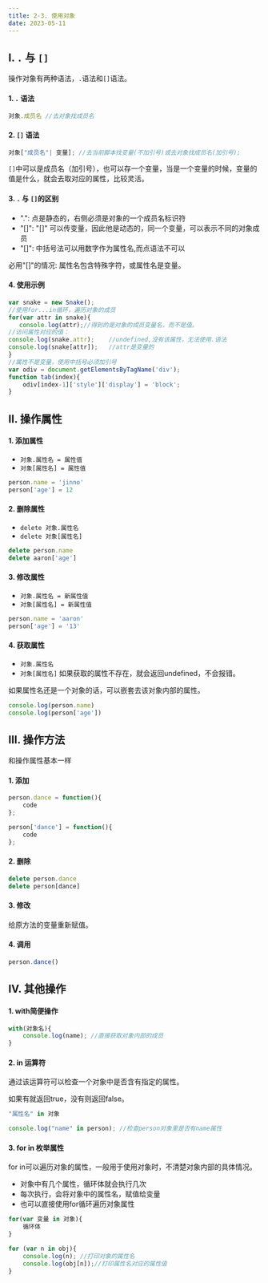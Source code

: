 ```yaml
---
title: 2-3. 使用对象
date: 2023-05-11
---
```

## Ⅰ. `.` 与 `[]`
操作对象有两种语法，`.`语法和`[]`语法。

#### 1. `.` 语法
```js
对象.成员名 //去对象找成员名
```

#### 2. `[]` 语法
```js
对象["成员名"| 变量]; //去当前脚本找变量(不加引号)或去对象找成员名(加引号);
```
`[]`中可以是成员名（加引号），也可以存一个变量，当是一个变量的时候，变量的值是什么，就会去取对应的属性，比较灵活。

#### 3. `.` 与 `[]`的区别
- ".": 点是静态的，右侧必须是对象的一个成员名标识符
- "[]": "[]" 可以传变量，因此他是动态的，同一个变量，可以表示不同的对象成员
- "[]": 中括号法可以用数字作为属性名,而点语法不可以

必用"[]"的情况: 属性名包含特殊字符，或属性名是变量。

#### 4. 使用示例
```js
var snake = new Snake();
//使用for...in循环，遍历对象的成员
for(var attr in snake){
   console.log(attr);//得到的是对象的成员变量名，而不是值。
//访问属性对应的值：
console.log(snake.attr);    //undefined,没有该属性，无法使用.语法
console.log(snake[attr]);   //attr是变量的
}
//属性不是变量，使用中括号必须加引号
var odiv = document.getElementsByTagName('div');
function tab(index){
    odiv[index-1]['style']['display'] = 'block';
}
```



## Ⅱ. 操作属性
#### 1. 添加属性
- `对象.属性名 = 属性值`
- `对象[属性名] = 属性值`
```js
person.name = 'jinno'
person['age'] = 12
```
#### 2. 删除属性
- `delete 对象.属性名`
- `delete 对象[属性名]`
```js
delete person.name
delete aaron['age']
```

#### 3. 修改属性
- `对象.属性名 = 新属性值`
- `对象[属性名] = 新属性值`
```js
person.name = 'aaron'
person['age'] = '13'
```
#### 4. 获取属性
- `对象.属性名`
- `对象[属性名]`
如果获取的属性不存在，就会返回undefined，不会报错。

如果属性名还是一个对象的话，可以嵌套去该对象内部的属性。
```js
console.log(person.name)
console.log(person['age'])
```


## Ⅲ. 操作方法
和操作属性基本一样

#### 1. 添加
```js
person.dance = function(){
    code
};

person['dance'] = function(){
    code
};
```

#### 2. 删除
```js
delete person.dance
delete person[dance]
```

#### 3. 修改
给原方法的变量重新赋值。

#### 4. 调用
```js
person.dance()
```

## Ⅳ. 其他操作

#### 1. with简便操作
```js
with(对象名){
    console.log(name); //直接获取对象内部的成员
}
```
#### 2. in 运算符
通过该运算符可以检查一个对象中是否含有指定的属性。

如果有就返回true，没有则返回false。
```js
"属性名" in 对象

console.log("name" in person); //检查person对象里是否有name属性
```

#### 3. for in 枚举属性
for in可以遍历对象的属性，一般用于使用对象时，不清楚对象内部的具体情况。
- 对象中有几个属性，循环体就会执行几次
- 每次执行，会将对象中的属性名，赋值给变量
- 也可以直接使用for循环遍历对象属性
```js
for(var 变量 in 对象){
    循环体
}

for (var n in obj){
    console.log(n); //打印对象的属性名
    console.log(obj[n]);//打印属性名对应的属性值
}
```



